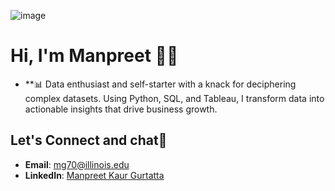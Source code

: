 ![image](https://github.com/manpreet0204/manpreet0204/assets/147951230/8b8174aa-1073-4b82-a93e-67d2391e5855)

# Hi, I'm Manpreet 👋🏻

- **📊 Data enthusiast and self-starter with a knack for deciphering complex datasets. Using Python, SQL, and Tableau, I transform data into actionable insights that drive business growth.


## Let's Connect and chat🤝

- **Email**: [mg70@illinois.edu](mailto:mg70@illinois.edu)
- **LinkedIn**: [Manpreet Kaur Gurtatta](https://www.linkedin.com/in/manpreet-kaur-gurtatta-9634ab19b/)
